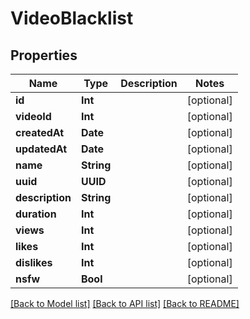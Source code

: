 # VideoBlacklist

## Properties
Name | Type | Description | Notes
------------ | ------------- | ------------- | -------------
**id** | **Int** |  | [optional] 
**videoId** | **Int** |  | [optional] 
**createdAt** | **Date** |  | [optional] 
**updatedAt** | **Date** |  | [optional] 
**name** | **String** |  | [optional] 
**uuid** | **UUID** |  | [optional] 
**description** | **String** |  | [optional] 
**duration** | **Int** |  | [optional] 
**views** | **Int** |  | [optional] 
**likes** | **Int** |  | [optional] 
**dislikes** | **Int** |  | [optional] 
**nsfw** | **Bool** |  | [optional] 

[[Back to Model list]](../README.md#documentation-for-models) [[Back to API list]](../README.md#documentation-for-api-endpoints) [[Back to README]](../README.md)


